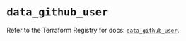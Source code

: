 # `data_github_user`

Refer to the Terraform Registry for docs: [`data_github_user`](https://registry.terraform.io/providers/integrations/github/6.0.1/docs/data-sources/user).
